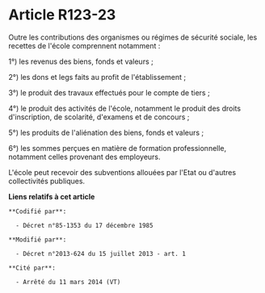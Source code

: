 # Article R123-23

Outre les contributions des organismes ou régimes de sécurité sociale, les recettes de l'école comprennent notamment : 

1°) les revenus des biens, fonds et valeurs ; 

2°) les dons et legs faits au profit de l'établissement ; 

3°) le produit des travaux effectués pour le compte de tiers ;

4°) le produit des activités de l'école, notamment le produit des droits d'inscription, de scolarité, d'examens et de
concours  ;

5°) les produits de l'aliénation des biens, fonds et valeurs ;

6°) les sommes perçues en matière de formation professionnelle, notamment celles provenant des employeurs. 

L'école peut recevoir des subventions allouées par l'Etat ou d'autres collectivités publiques.

**Liens relatifs à cet article**

	**Codifié par**:

	  - Décret n°85-1353 du 17 décembre 1985

	**Modifié par**:

	  - Décret n°2013-624 du 15 juillet 2013 - art. 1

	**Cité par**:

	  - Arrêté du 11 mars 2014 (VT)

